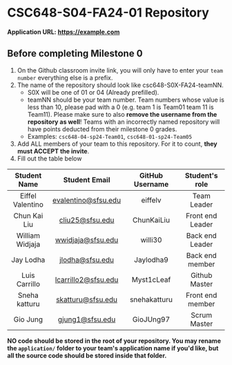 # CSC648-S04-FA24-01 Repository

**Application URL: <https://example.com>**



## Before completing Milestone 0

1. On the Github classroom invite link, you will only have to enter your `team number` everything else is a prefix.
2. The name of the repository should look like csc648-S0X-FA24-teamNN.
   - S0X will be one of 01 or 04 (Already prefilled).
   - teamNN should be your team number. Team numbers whose value is less than
     10, please pad with a 0 (e.g. team 1 is Team01 team 11 is Team11). Please
     make sure to also **remove the username from the repository as well**!
     Teams with an incorrectly named repository will have points deducted from
     their milestone 0 grades.
   - Examples: `csc648-04-sp24-Team01`, `csc648-01-sp24-Team05`
3. Add ALL members of your team to this repository. For it to count, **they must
   ACCEPT the invite**.
4. Fill out the table below

| Student Name         | Student Email       | GitHub Username    | Student's role |
| :------------------: | :-----------------: | :----------------: | :------------: |
|   Eiffel Valentino   | evalentino@sfsu.edu |     eiffelv        |  Team Leader   |
|   Chun Kai Liu       | cliu25@sfsu.edu     |     ChunKaiLiu     |Front end Leader|
|   William Widjaja    | wwidjaja@sfsu.edu   |     willi30        |Back end Leader |
|   Jay Lodha          | jlodha@sfsu.edu     |     Jaylodha9      |Back end member |
|   Luis Carrillo      | lcarrillo2@sfsu.edu |     Myst1cLeaf     | Github Master  |
|   Sneha katturu      | skatturu@sfsu.edu   |     snehakatturu   |Front end member|
|   Gio Jung           | gjung1@sfsu.edu     |     GioJUng97      |Scrum Master    |

**NO code should be stored in the root of your repository. You may rename the
`application/` folder to your team's application name if you'd like, but all the
source code should be stored inside that folder.**

